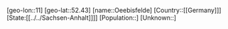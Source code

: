 ﻿---
location: [52.43,11]
type: City
tags:
- geo/City


SpocWebEntityId: 35883
isDeleted: false
confidential: public

---
[geo-lon::11]
[geo-lat::52.43]
[name::Oeebisfelde]
[Country::[[Germany]]]
[State:[[../../Sachsen-Anhalt]]]]
[Population::]
[Unknown::]

